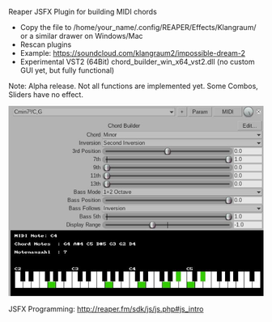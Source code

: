 Reaper JSFX Plugin for building MIDI chords

- Copy the file to /home/your_name/.config/REAPER/Effects/Klangraum/ or a similar drawer on Windows/Mac
- Rescan plugins
- Example: https://soundcloud.com/klangraum2/impossible-dream-2
- Experimental VST2 (64Bit) chord_builder_win_x64_vst2.dll (no custom GUI yet, but fully functional)
  
Note: Alpha release. Not all functions are implemented yet. Some Combos, Sliders have no effect.

![Alt-Text](chord_builder_screenshot_2.jpg)

JSFX Programming: http://reaper.fm/sdk/js/js.php#js_intro
